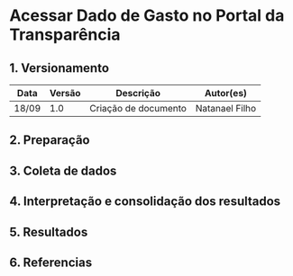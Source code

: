 # Acessar Dado de Gasto no Portal da Transparência 

## 1. Versionamento
|Data|Versão|Descrição|Autor(es)
|--|--|--|--|
|18/09|1.0|Criação de documento|Natanael Filho|

## 2. Preparação

## 3. Coleta de dados

## 4. Interpretação e consolidação dos resultados

## 5. Resultados


## 6. Referencias 